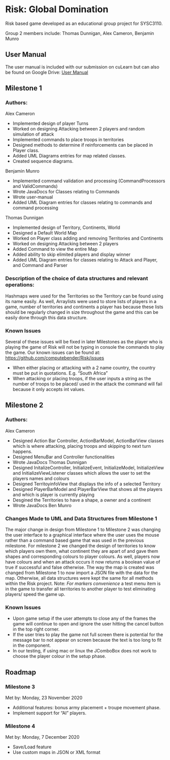 # Risk: Global Domination
Risk based game developed as an educational group project for SYSC3110.

Group 2 members include: Thomas Dunnigan, Alex Cameron, Benjamin Munro

## User Manual
The user manual is included with our submission on cuLearn but can also be found on Google Drive:
[User Manual](https://drive.google.com/file/d/1ZyVn-hjSJK7hDP9uS90wCvZ496TQ_Wyi/view?usp=sharing)

## Milestone 1
### Authors:
Alex Cameron
- Implemented design of player Turns
- Worked on designing Attacking between 2 players and random simulation of attack
- Implemented commands to place troops in territories
- Designed methods to determine if reinforcements can be placed in Player class.
- Added UML Diagrams entries for map related classes. 
- Created sequence diagrams.

Benjamin Munro
- Implemented command validation and processing (CommandProcessors and ValidCommands)
- Wrote JavaDocs for Classes relating to Commands
- Wrote user-manual
- Added UML Diagram entries for classes relating to commands and command processing

Thomas Dunnigan
- Implemented design of Territory, Continents, World
- Designed a Default World Map
- Worked on Player class adding and removing Territories and Continents
- Worked on designing Attacking between 2 players
- Added Command to view the entire Map
- Added ability to skip elimited players and display winner
- Added UML Diagram entries for classes relating to Attack and Player, and Command and Parser

### Description of the choice of data structures and relevant operations:
Hashmaps were used for the Territories so the Territory can be found using its name easily. 
As well, Arraylists were used to store lists of players in a game, number of territories and continents a player has because these lists should be regularly changed in size throughout the game and this can be easily done through this data structure. 

### Known Issues
Several of these issues will be fixed in later Milestones as the player who is playing the game of Risk will not be typing in console the commands to play the game.
Our known issues can be found at: https://github.com/computebender/Risk/issues
- When either placing or attacking with a 2 name country, the country must be put in quotations. E.g. “South Africa”
- When attacking or placing troops, if the user inputs a string as the number of troops to be placed/ used in the attack the command will fail because it only accepts int values.

## Milestone 2
### Authors:
Alex Cameron
- Designed Action Bar Controller, ActionBarModel, ActionBarView classes which is where attacking, placing troops and skipping to next turn happens.
- Designed MenuBar and Controller functionalities
- Wrote JavaDocs
Thomas Dunnigan
- Designed InitalizeController, InitializeEvent, InitializeModel, InitializeView and InitializeViewListener classes which allows the user to set the players names and colours
- Designed TerritoyinfoView that displays the info of a selected Territory
- Designed PlayerBarModel and PlayerBarView that shows all the players and which is player is currently playing
- Desgined the Territories to have a shape, a owner and a continent
- Wrote JavaDocs
Ben Munro

### Changes Made to UML and Data Structures from Milestone 1
The major change in design from Milestone 1 to Milestone 2 was changing the user interface to a graphical interface where the user uses the mouse rather than a command based game that was used in the previous milestone. For milestone 2 we changed the design of territories to know which players own them, what continent they are apart of and gave them shapes and corresponding colours to player colours. As well, players now have colours and when an attack occurs it now returns a boolean value of true if successful and false otherwise. The way the map is created was changed from Milestone 1 to now import a JSON file with the data for the map. Otherwise, all data structures were kept the same for all methods within the Risk project. 
Note: *For markers convenience* a test menu item is in the game to transfer all territories to another player to test eliminating players/ speed the game up.    

### Known Issues
- Upon game setup if the user attempts to close any of the frames the game will continue to open and ignore the user hitting the cancel button in the top right corner.
- If the user tries to play the game not full screen there is potential for the message bar to not appear on screen because the text is too long to fit in the component.
- In our testing, if using mac or linux the JComboBox does not work to choose the player colour in the setup phase.

## Roadmap
### Milestone 3
Met by: Monday, 23 November 2020
- Additional features: bonus army placement + troupe movement phase.  
- Implement support for “AI” players.

### Milestone 4
Met by: Monday, 7 December 2020
- Save/Load feature
- Use custom maps in JSON or XML format



